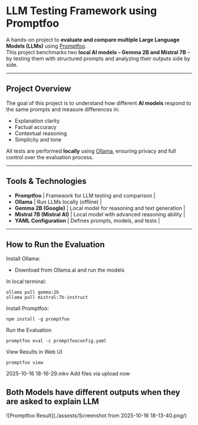 # LLM Testing Framework using Promptfoo

A hands-on project to **evaluate and compare multiple Large Language Models (LLMs)** using [Promptfoo](https://promptfoo.dev/).  
This project benchmarks two **local AI models – Gemma 2B and Mistral 7B** – by testing them with structured prompts and analyzing their outputs side by side.

---

## Project Overview

The goal of this project is to understand how different **AI models** respond to the same prompts and measure differences in:
- Explanation clarity  
- Factual accuracy  
- Contextual reasoning  
- Simplicity and tone

All tests are performed **locally** using [Ollama](https://ollama.ai/), ensuring privacy and full control over the evaluation process.

---

## Tools & Technologies

 - **Promptfoo** | Framework for LLM testing and comparison |
 - **Ollama** | Run LLMs locally (offline) |
 - **Gemma 2B (Google)** | Local model for reasoning and text generation |
 - **Mistral 7B (Mistral AI)** | Local model with advanced reasoning ability |
 - **YAML Configuration** | Defines prompts, models, and tests |

---
## How to Run the Evaluation

Install Ollama:
 - Download from Ollama.ai and run the models

In local terminal:
```
ollama pull gemma:2b
ollama pull mistral:7b-instruct
```

Install Promptfoo:
```
npm install -g promptfoo
```

Run the Evaluation
```
promptfoo eval -c promptfooconfig.yaml
```

View Results in Web UI
```
promptfoo view
```

2025-10-16 18-16-29.mkv
Add files via upload
now

## Both Models have different outputs when they are asked to explain LLM

![Promptfoo Result](./assests/Screenshot from 2025-10-16 18-13-40.png/)

